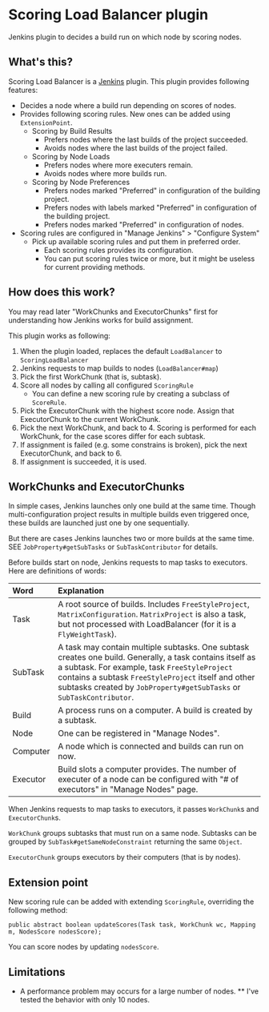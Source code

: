 Scoring Load Balancer plugin
============================

Jenkins plugin to decides a build run on which node by scoring nodes.

What's this?
------------

Scoring Load Balancer is a [Jenkins](http://jenkins-ci.org/) plugin.
This plugin provides following features:

* Decides a node where a build run depending on scores of nodes.
* Provides following scoring rules. New ones can be added using `ExtensionPoint`.
	* Scoring by Build Results
		* Prefers nodes where the last builds of the project succeeded.
		* Avoids nodes where the last builds of the project failed.
	* Scoring by Node Loads
		* Prefers nodes where more executers remain.
		* Avoids nodes where more builds run.
	* Scoring by Node Preferences
		* Prefers nodes marked "Preferred" in configuration of the building project.
		* Prefers nodes with labels marked "Preferred" in configuration of the building project.
		* Prefers nodes marked "Preferred" in configuration of nodes.
* Scoring rules are configured in "Manage Jenkins" > "Configure System"
	* Pick up available scoring rules and put them in preferred order.
		* Each scoring rules provides its configuration.
		* You can put scoring rules twice or more, but it might be useless for current providing methods.

How does this work?
-------------------

You may read later "WorkChunks and ExecutorChunks" first for understanding how Jenkins works for build assignment.

This plugin works as following:

1. When the plugin loaded, replaces the default `LoadBalancer` to `ScoringLoadBalancer`
2. Jenkins requests to map builds to nodes (`LoadBalancer#map`)
3. Pick the first WorkChunk (that is, subtask).
4. Score all nodes by calling all configured `ScoringRule`
	* You can define a new scoring rule by creating a subclass of `ScoreRule`.
5. Pick the ExecutorChunk with the highest score node. Assign that ExecutorChunk to the current WorkChunk.
6. Pick the next WorkChunk, and back to 4. Scoring is performed for each WorkChunk, for the case scores differ for each subtask.
7. If assignment is failed (e.g. some constrains is broken), pick the next ExecutorChunk, and back to 6.
8. If assignment is succeeded, it is used.

WorkChunks and ExecutorChunks
-----------------------------

In simple cases, Jenkins launches only one build at the same time.
Though multi-configuration project results in multiple builds even triggered once,
these builds are launched just one by one sequentially.

But there are cases Jenkins launches two or more builds at the same time.
SEE `JobProperty#getSubTasks` or `SubTaskContributor` for details.

Before builds start on node, Jenkins requests to map tasks to executors.
Here are definitions of words:

|Word    |Explanation          |
|:-------|:--------------------|
|Task    |A root source of builds. Includes `FreeStyleProject`, `MatrixConfiguration`. `MatrixProject` is also a task, but not processed with LoadBalancer (for it is a `FlyWeightTask`).|
|SubTask |A task may contain multiple subtasks. One subtask creates one build. Generally, a task contains itself as a subtask. For example, task `FreeStyleProject` contains a subtask `FreeStyleProject` itself and other subtasks created by `JobProperty#getSubTasks` or `SubTaskContributor`.|
|Build   |A process runs on a computer. A build is created by a subtask.|
|Node    |One can be registered in "Manage Nodes".|
|Computer|A node which is connected and builds can run on now.|
|Executor|Build slots a computer provides. The number of executer of a node can be configured with "# of executors" in "Manage Nodes" page.|

When Jenkins requests to map tasks to executors,
it passes `WorkChunk`s and `ExecutorChunk`s.

`WorkChunk` groups subtasks that must run on a same node. Subtasks can be grouped by `SubTask#getSameNodeConstraint` returning the same `Object`.

`ExecutorChunk` groups executors by their computers (that is by nodes).



Extension point
---------------

New scoring rule can be added with extending `ScoringRule`, overriding the following method:

```
public abstract boolean updateScores(Task task, WorkChunk wc, Mapping m, NodesScore nodesScore);
```

You can score nodes by updating `nodesScore`.



Limitations
-----------

* A performance problem may occurs for a large number of nodes.
** I've tested the behavior with only 10 nodes.
